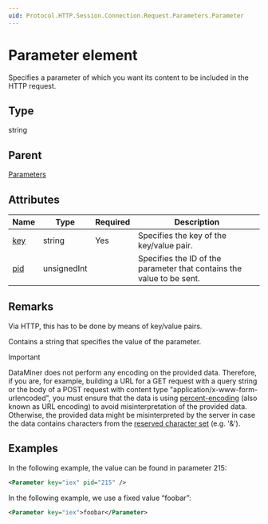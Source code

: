 ```yaml
---
uid: Protocol.HTTP.Session.Connection.Request.Parameters.Parameter
---
```


# Parameter element

Specifies a parameter of which you want its content to be included in the HTTP request.

## Type

string

## Parent

[Parameters](xref:Protocol.HTTP.Session.Connection.Request.Parameters)

## Attributes

|Name|Type|Required|Description|
|--- |--- |--- |--- |
|[key](xref:Protocol.HTTP.Session.Connection.Request.Parameters.Parameter-key)|string|Yes|Specifies the key of the key/value pair.|
|[pid](xref:Protocol.HTTP.Session.Connection.Request.Parameters.Parameter-pid)|unsignedInt||Specifies the ID of the parameter that contains the value to be sent.|

## Remarks

Via HTTP, this has to be done by means of key/value pairs.

Contains a string that specifies the value of the parameter.

> [!IMPORTANT]
> DataMiner does not perform any encoding on the provided data. Therefore, if you are, for example, building a URL for a GET request with a query string or the body of a POST request with content type "application/x-www-form-urlencoded", you must ensure that the data is using [percent-encoding](https://datatracker.ietf.org/doc/html/rfc3986#section-2.1) (also known as URL encoding) to avoid misinterpretation of the provided data. Otherwise, the provided data might be misinterpreted by the server in case the data contains characters from the [reserved character set](https://datatracker.ietf.org/doc/html/rfc3986#section-2.2) (e.g. '&amp;').

## Examples

In the following example, the value can be found in parameter 215:

```xml
<Parameter key="iex" pid="215" />
```

In the following example, we use a fixed value “foobar”:

```xml
<Parameter key="iex">foobar</Parameter>
```
